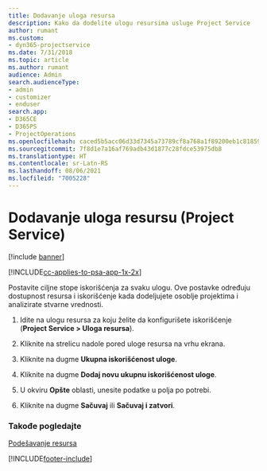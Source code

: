 ```yaml
---
title: Dodavanje uloga resursa
description: Kako da dodelite ulogu resursima usluge Project Service
author: rumant
ms.custom:
- dyn365-projectservice
ms.date: 7/31/2018
ms.topic: article
ms.author: rumant
audience: Admin
search.audienceType:
- admin
- customizer
- enduser
search.app:
- D365CE
- D365PS
- ProjectOperations
ms.openlocfilehash: caced5b5acc06d33d7345a73789cf8a768a1f89200eb1c8185909acece47b38f
ms.sourcegitcommit: 7f8d1e7a16af769adb43d1877c28fdce53975db8
ms.translationtype: HT
ms.contentlocale: sr-Latn-RS
ms.lasthandoff: 08/06/2021
ms.locfileid: "7005228"
---
```

# <a name="add-resource-roles-project-service"></a>Dodavanje uloga resursu (Project Service)

[!include [banner](../includes/psa-now-project-operations.md)]

[!INCLUDE[cc-applies-to-psa-app-1x-2x](../includes/cc-applies-to-psa-app-1x-2x.md)]

Postavite ciljne stope iskorišćenja za svaku ulogu. Ove postavke određuju dostupnost resursa i iskorišćenje kada dodeljujete osoblje projektima i analizirate stvarne vrednosti.  
  
1.  Idite na ulogu resursa za koju želite da konfigurišete iskorišćenje (**Project Service > Uloga resursa**).  
  
2.  Kliknite na strelicu nadole pored uloge resursa na vrhu ekrana.  
  
3.  Kliknite na dugme **Ukupna iskorišćenost uloge**.  
  
4.  Kliknite na dugme **Dodaj novu ukupnu iskorišćenost uloge**.  
  
5.  U okviru **Opšte** oblasti, unesite podatke u polja po potrebi.  
  
6.  Kliknite na dugme **Sačuvaj** ili **Sačuvaj i zatvori**.  
  
### <a name="see-also"></a>Takođe pogledajte  
 [Podešavanje resursa](../psa/set-up-resources.md)


[!INCLUDE[footer-include](../includes/footer-banner.md)]
